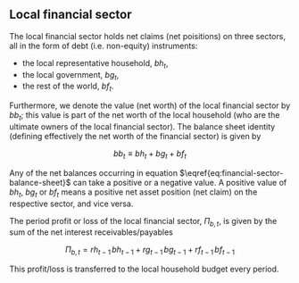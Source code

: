 ## Local financial sector

The local financial sector holds net claims (net poisitions) on three sectors, all in the form of debt (i.e. non-equity) instruments:

* the local representative household, $bh_t$,
* the local government, $bg_t$,
* the rest of the world, $bf_t$. 

Furthermore, we denote the value (net worth) of the local financial sector by $bb_t$; this value is part of the net worth of the local household (who are the ultimate owners of the local financial sector). The balance sheet identity (defining effectively the net worth of the financial sector) is  given by

$$
bb_t \equiv bh_t + bg_t + bf_t
\label{eq:financial-sector-balance-sheet}
$$

Any of the net balances occurring in equation $\eqref{eq:financial-sector-balance-sheet}$ can take a positive or a negative value. A positive value of $bh_t$, $bg_t$ or $bf_t$ means a positive net asset position (net claim) on the respective sector, and vice versa.



The period profit or loss of the local financial sector, $\Pi_{b,t}$, is given by the sum of the net interest receivables/payables

$$
\Pi_{b,t} = rh_{t-1} \, bh_{t-1} + rg_{t-1} \, bg_{t-1} + rf_{t-1}\, bf_{t-1}
$$

This profit/loss is transferred to the local household budget every period.

